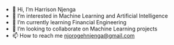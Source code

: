 - 👋 Hi, I’m Harrison Njenga
- 👀 I’m interested in Machine Learning and Artificial Intelligence
- 🌱 I’m currently learning Financial Engineering
- 💞️ I’m looking to collaborate on Machine Learning projects
- 📫 How to reach me njorogehnjenga@gmail.com

<!---
njorogehnjenga/njorogehnjenga is a ✨ special ✨ repository because its `README.md` (this file) appears on your GitHub profile.
You can click the Preview link to take a look at your changes.
--->
